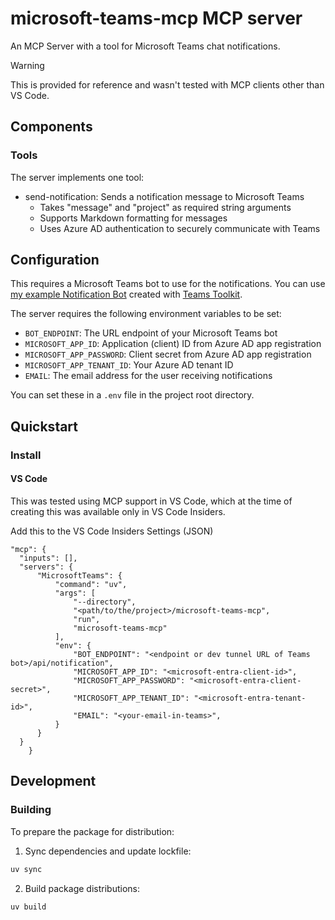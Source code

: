 # microsoft-teams-mcp MCP server

An MCP Server with a tool for Microsoft Teams chat notifications.

> [!WARNING]  
> This is provided for reference and wasn't tested with MCP clients other than VS Code.

## Components

### Tools

The server implements one tool:
- send-notification: Sends a notification message to Microsoft Teams
  - Takes "message" and "project" as required string arguments
  - Supports Markdown formatting for messages
  - Uses Azure AD authentication to securely communicate with Teams

## Configuration

This requires a Microsoft Teams bot to use for the notifications. You can use [my example Notification Bot](https://github.com/therealjohn/TeamsNotificationBotMCP) created with [Teams Toolkit](https://learn.microsoft.com/en-us/microsoftteams/platform/toolkit/teams-toolkit-fundamentals).

The server requires the following environment variables to be set:

- `BOT_ENDPOINT`: The URL endpoint of your Microsoft Teams bot
- `MICROSOFT_APP_ID`: Application (client) ID from Azure AD app registration
- `MICROSOFT_APP_PASSWORD`: Client secret from Azure AD app registration
- `MICROSOFT_APP_TENANT_ID`: Your Azure AD tenant ID
- `EMAIL`: The email address for the user receiving notifications

You can set these in a `.env` file in the project root directory.

## Quickstart

### Install

#### VS Code

This was tested using MCP support in VS Code, which at the time of creating this was available only in VS Code Insiders.

Add this to the VS Code Insiders Settings (JSON)

```
"mcp": {
  "inputs": [],
  "servers": {
      "MicrosoftTeams": {
          "command": "uv",
          "args": [
              "--directory",
              "<path/to/the/project>/microsoft-teams-mcp",
              "run",
              "microsoft-teams-mcp"
          ],
          "env": {
              "BOT_ENDPOINT": "<endpoint or dev tunnel URL of Teams bot>/api/notification",
              "MICROSOFT_APP_ID": "<microsoft-entra-client-id>",
              "MICROSOFT_APP_PASSWORD": "<microsoft-entra-client-secret>",
              "MICROSOFT_APP_TENANT_ID": "<microsoft-entra-tenant-id>",
              "EMAIL": "<your-email-in-teams>",
          }
      }
  }
    }
```

## Development

### Building

To prepare the package for distribution:

1. Sync dependencies and update lockfile:
```bash
uv sync
```

2. Build package distributions:
```bash
uv build
```
